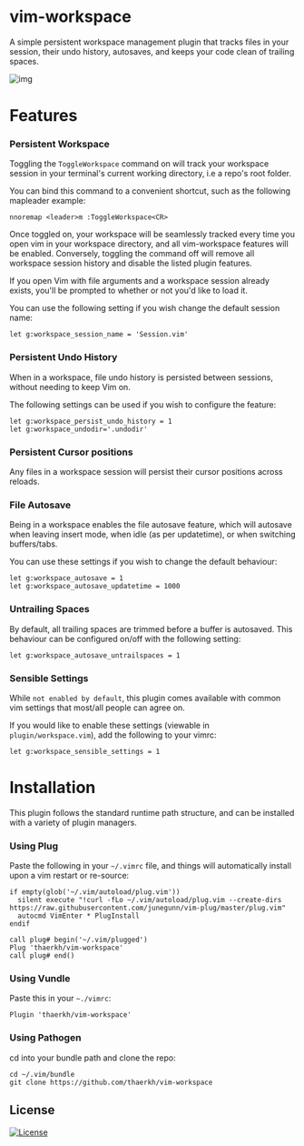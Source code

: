 vim-workspace
=========
A simple persistent workspace management plugin that tracks files in your session, their undo history, autosaves, and keeps your code clean of trailing spaces.

![img](https://raw.githubusercontent.com/thaerkh/vim-workspace/master/wiki/screenshots/demo.gif)
# Features
### Persistent Workspace
Toggling the `ToggleWorkspace` command on will track your workspace session in your terminal's current working directory, i.e a repo's root folder.

You can bind this command to a convenient shortcut, such as the following mapleader example:
```
nnoremap <leader>m :ToggleWorkspace<CR>
```
Once toggled on, your workspace will be seamlessly tracked every time you open vim in your workspace directory, and all vim-workspace features will be enabled. Conversely, toggling the command off will remove all workspace session history and disable the listed plugin features.

If you open Vim with file arguments and a workspace session already exists, you'll be prompted to whether or not you'd like to load it.

You can use the following setting if you wish change the default session name:
```
let g:workspace_session_name = 'Session.vim'
```
### Persistent Undo History

When in a workspace, file undo history is persisted between sessions, without needing to keep Vim on.

The following settings can be used if you wish to configure the feature:
```
let g:workspace_persist_undo_history = 1
let g:workspace_undodir='.undodir'
```
### Persistent Cursor positions
Any files in a workspace session will persist their cursor positions across reloads.
### File Autosave
Being in a workspace enables the file autosave feature, which will autosave when leaving insert mode, when idle (as per updatetime), or when switching buffers/tabs.

You can use these settings if you wish to change the default behaviour:
```
let g:workspace_autosave = 1
let g:workspace_autosave_updatetime = 1000
```
### Untrailing Spaces
By default, all trailing spaces are trimmed before a buffer is autosaved. This behaviour can be configured on/off with the following setting:
```
let g:workspace_autosave_untrailspaces = 1
```
### Sensible Settings
While `not enabled by default`, this plugin comes available with common vim settings that most/all people can agree on.

If you would like to enable these settings (viewable in `plugin/workspace.vim`), add the following to your vimrc:
```
let g:workspace_sensible_settings = 1
```

# Installation
This plugin follows the standard runtime path structure, and can be installed with a variety of plugin managers.
### Using Plug
Paste the following in your `~/.vimrc` file, and things will automatically install upon a vim restart or re-source:
```
if empty(glob('~/.vim/autoload/plug.vim'))
  silent execute "!curl -fLo ~/.vim/autoload/plug.vim --create-dirs https://raw.githubusercontent.com/junegunn/vim-plug/master/plug.vim"
  autocmd VimEnter * PlugInstall
endif

call plug# begin('~/.vim/plugged')
Plug 'thaerkh/vim-workspace'
call plug# end()
```
### Using Vundle
Paste this in your `~./vimrc`:
```
Plugin 'thaerkh/vim-workspace'
```
### Using Pathogen
cd into your bundle path and clone the repo:
```
cd ~/.vim/bundle
git clone https://github.com/thaerkh/vim-workspace
```

## License
[![License](https://img.shields.io/badge/License-Apache%202.0-blue.svg)](https://opensource.org/licenses/Apache-2.0)
